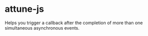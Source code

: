 # attune-js
Helps you trigger a callback after the completion of more than one simultaneous asynchronous events.
